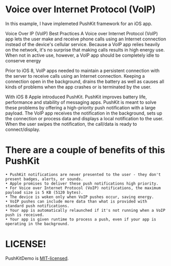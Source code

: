 # Voice over Internet Protocol (VoIP)
In this example, I have implemeted PushKit framework for an iOS app.

Voice Over IP (VoIP) Best Practices
A Voice over Internet Protocol (VoIP) app lets the user make and receive phone calls using an Internet connection instead of the device's cellular service. Because a VoIP app relies heavily on the network, it's no surprise that making calls results in high energy use. When not in active use, however, a VoIP app should be completely idle to conserve energy

Prior to iOS 8, VoIP apps needed to maintain a persistent connection with the server to receive calls using an Internet connection. Keeping a connection open in the background, drains the battery as well as causes all kinds of problems when the app crashes or is terminated by the user.

With iOS 8 Apple introduced PushKit. PushKit improves battery life, performance and stability of messaging apps. PushKit is meant to solve these problems by offering a high-priority push notification with a large payload. The VoIP app receives the notification in the background, sets up the connection or process data and displays a local notification to the user. When the user swipes the notification, the call/data is ready to connect/display.

# There are a couple of benefits of this PushKit
	• PushKit notifications are never presented to the user - they don't present badges, alerts, or sounds.
	• Apple promises to deliver these push notifications high priority.
	• For Voice over Internet Protocol (VoIP) notifications, the maximum payload size is 5 KB (5120 bytes).
	• The device is woken only when VoIP pushes occur, saving energy.
	• VoIP pushes can include more data than what is provided with standard push notifications.
	• Your app is automatically relaunched if it's not running when a VoIP push is received.
	• Your app is given runtime to process a push, even if your app is operating in the background.


# LICENSE!
PushKitDemo is [MIT-licensed](/LICENSE).

